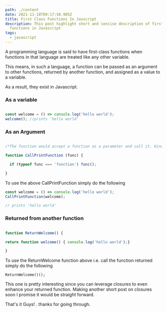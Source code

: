 ```yaml
---
path: ./content
date: 2021-11-18T09:17:50.905Z
title: First Class Functions In Javscript
description: This post highlight short and concise description of first class
  functions in Javascript
tags:
  - javascript
---
```

A programming language is said to have first-class functions when functions in that language are treated like any other variable.

This means, in such a language, a function can be passed as an argument to other functions, returned by another function, and assigned as a value to a variable.

As a result, they exist in Javascript.


### As a variable 

```javascript

const welcome = () => console.log('hello world');
welcome(); //prints 'hello world'
```


### As an Argument

```javascript

/*The function would accept a function as a parameter and call it. Kindly note in javascript it's better to double check if the argument is a function using typeof before calling it.*/

function CallPrintFunction (func) {

  if (typeof func === 'function') func(); 

}

```

To use the above CallPrintFunction simply do the following

```javascript
const welcome = () => console.log('hello world');
CallPrintFunction(welcome);

// prints 'hello world'

```


### Returned from another function

```javascript

function ReturnWelcome() {

return function welcome() { console.log('hello world');}

}

```

To use the ReturnWelcome function above i.e. call the function returned simply do the following

```
ReturnWelcome()();
```

This one is pretty interesting since you can leverage closures to even enhance your returned function. Making another short post on closures soon I promise it would be straight forward.


That's it Guys! . thanks for going through.